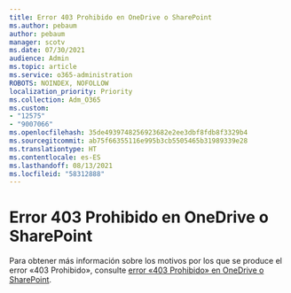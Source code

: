 ```yaml
---
title: Error 403 Prohibido en OneDrive o SharePoint
ms.author: pebaum
author: pebaum
manager: scotv
ms.date: 07/30/2021
audience: Admin
ms.topic: article
ms.service: o365-administration
ROBOTS: NOINDEX, NOFOLLOW
localization_priority: Priority
ms.collection: Adm_O365
ms.custom:
- "12575"
- "9007066"
ms.openlocfilehash: 35de4939748256923682e2ee3dbf8fdb8f3329b4
ms.sourcegitcommit: ab75f66355116e995b3cb5505465b31989339e28
ms.translationtype: HT
ms.contentlocale: es-ES
ms.lasthandoff: 08/13/2021
ms.locfileid: "58312888"
---
```

# <a name="403-forbidden-error-on-onedrive-or-sharepoint"></a>Error 403 Prohibido en OneDrive o SharePoint

Para obtener más información sobre los motivos por los que se produce el error «403 Prohibido», consulte [error «403 Prohibido» en OneDrive o SharePoint](https://docs.microsoft.com/sharepoint/troubleshoot/sharing-and-permissions/error-403-forbidden).